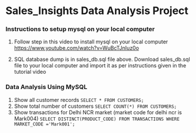 # Sales_Insights Data Analysis Project

### Instructions to setup mysql on your local computer
1. Follow step in this video to install mysql on your local computer https://www.youtube.com/watch?v=WuBcTJnIuz0o

2. SQL database dump is in sales_db.sql file above. Download sales_db.sql file to your local computer and import it as per instructions given in the tutorial video

### Data Analysis Using MySQL

1. Show all customer records
`SELECT * FROM CUSTOMERS;`
2. Show total number of customers
`SELECT COUNT(*) FROM CUSTOMERS;`
3. Show transactions for Delhi NCR market (market code for delhi ncr is Mark004)
`SELECT DISTINCT(PRODUCT_CODE) FROM TRANSACTIONS WHERE MARKET_CODE ='Mark001';`
